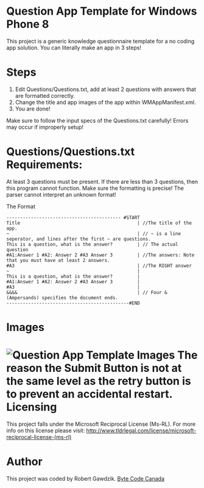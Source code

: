 Question App Template for Windows Phone 8
======================
This project is a generic knowledge questionnaire template for a no coding app solution. You can literally make an
app in 3 steps!

Steps
=====================
1. Edit Questions/Questions.txt, add at least 2 questions with answers that are formatted correctly.
2. Change the title and app images of the app within WMAppManifest.xml.
3. You are done!

Make sure to follow the input specs of the Questions.txt carefully! Errors may occur if improperly setup!

Questions/Questions.txt Requirements:
======================================
At least 3 questions must be present. If there are less than 3 questions, then this program cannot function.
Make sure the formatting is precise! The parser cannot interpret an unknown format!

The Format
```
------------------------------------------ #START
Title                                           | //The title of the app.
~                                               | // ~ is a line seperator, and lines after the first ~ are questions.
This is a question, what is the answer?         | // The actual question
#A1:Answer 1 #A2: Answer 2 #A3 Answer 3         | //The answers: Note that you must have at least 2 answers.
#A3                                             | //The RIGHT answer
~                                               |
This is a question, what is the answer?         |
#A1:Answer 1 #A2: Answer 2 #A3 Answer 3         |
#A3  						            		|
&&&&                                            | // Four &(Ampersands) specifies the document ends.
---------------------------------------------#END
```

Images
======
![Question App Template Images](http://i.imgur.com/YTdboKN.png)
The reason the Submit Button is not at the same level as the retry button is to prevent an accidental restart.
Licensing
=========
This project falls under the Microsoft Reciprocal License (Ms-RL). For more info on this license please visit: 
http://www.tldrlegal.com/license/microsoft-reciprocal-license-(ms-rl)

Author
=======
This project was coded by Robert Gawdzik.
[Byte Code Canada](http://wwww.bytecode.ca/)
